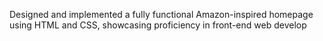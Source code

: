 <p>
  Designed and implemented a fully functional Amazon-inspired
  homepage using HTML and CSS, showcasing proficiency in front-end web develop
</p>
